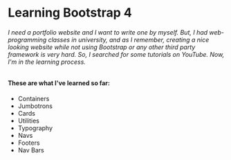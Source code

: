 # Learning Bootstrap 4
###### I need a portfolio website and I want to write one by myself. But, I had web-programming classes in university, and as I remember, creating a nice looking website while not using Bootstrap or any other third party framework is very hard. So, I searched for some tutorials on YouTube. Now, I'm in the learning process.
#### These are what I've learned so far:
* Containers
* Jumbotrons
* Cards
* Utilities
* Typography
* Navs
* Footers
* Nav Bars
